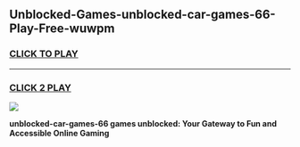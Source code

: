 
## Unblocked-Games-unblocked-car-games-66-Play-Free-wuwpm
<h3>
<a href="https://premium76.site?title=unblocked-car-games-66&ref=20M">CLICK TO PLAY</a></h3>
<hr>

<h3>
<a href="https://premium76.site?title=unblocked-car-games-66&ref=20M">CLICK 2 PLAY</a>
  
</h3>

<a href="https://premium76.site?title=unblocked-car-games-66&ref=19M"><img src="https://clearcache.store/games.png"></a>


**unblocked-car-games-66 games unblocked: Your Gateway to Fun and Accessible Online Gaming**
